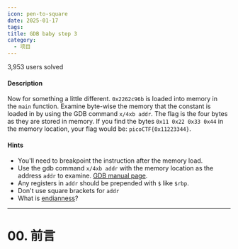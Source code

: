 ```yaml
---
icon: pen-to-square
date: 2025-01-17
tags: 
title: GDB baby step 3
category:
  - 项目
---
```

3,953 users solved
#### Description

Now for something a little different. `0x2262c96b` is loaded into memory in the `main` function. Examine byte-wise the memory that the constant is loaded in by using the GDB command `x/4xb addr`. The flag is the four bytes as they are stored in memory. If you find the bytes `0x11 0x22 0x33 0x44` in the memory location, your flag would be: `picoCTF{0x11223344}`.
#### Hints
- You'll need to breakpoint the instruction after the memory load.
- Use the gdb command `x/4xb addr` with the memory location as the address `addr` to examine. [GDB manual page](https://ftp.gnu.org/old-gnu/Manuals/gdb/html_node/gdb_55.html).
- Any registers in `addr` should be prepended with `$` like `$rbp`.
- Don't use square brackets for `addr`
- What is [endianness](https://en.wikipedia.org/wiki/Endianness)?

----
# 00. 前言
